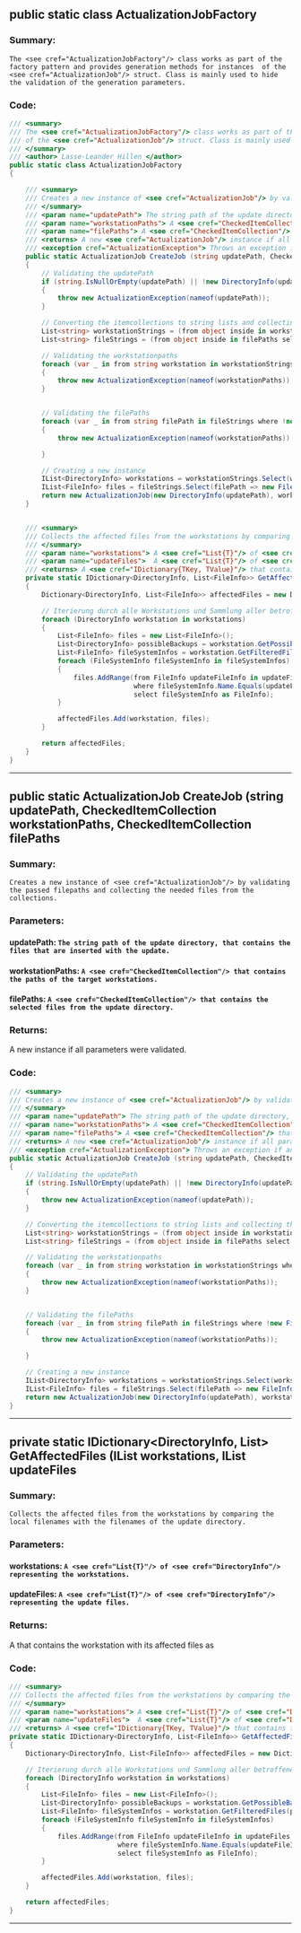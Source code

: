 ## public static class ActualizationJobFactory 


### Summary:
```The <see cref="ActualizationJobFactory"/> class works as part of the factory pattern and provides generation methods for instances  of the <see cref="ActualizationJob"/> struct. Class is mainly used to hide the validation of the generation parameters.```


### Code:
```cs
/// <summary>
/// The <see cref="ActualizationJobFactory"/> class works as part of the factory pattern and provides generation methods for instances
/// of the <see cref="ActualizationJob"/> struct. Class is mainly used to hide the validation of the generation parameters.
/// </summary>
/// <author> Lasse-Leander Hillen </author>
public static class ActualizationJobFactory
{

	/// <summary>
	/// Creates a new instance of <see cref="ActualizationJob"/> by validating the passed filepaths and collecting the needed files from the collections.
	/// </summary>
	/// <param name="updatePath"> The string path of the update directory, that contains the files that are inserted with the update. </param>
	/// <param name="workstationPaths"> A <see cref="CheckedItemCollection"/> that contains the paths of the target workstations. </param>
	/// <param name="filePaths"> A <see cref="CheckedItemCollection"/> that contains the selected files from the update directory. </param>
	/// <returns> A new <see cref="ActualizationJob"/> instance if all parameters were validated. </returns>
	/// <exception cref="ActualizationException"> Throws an exception if any parameter couldnt have been validated. </exception>
	public static ActualizationJob CreateJob (string updatePath, CheckedItemCollection workstationPaths, CheckedItemCollection filePaths)
	{
		// Validating the updatePath
		if (string.IsNullOrEmpty(updatePath) || !new DirectoryInfo(updatePath).Exists)
		{
			throw new ActualizationException(nameof(updatePath));
		}

		// Converting the itemcollections to string lists and collecting the Directory- and FileInfos
		List<string> workstationStrings = (from object inside in workstationPaths select inside.ToString()).ToList();
		List<string> fileStrings = (from object inside in filePaths select inside.ToString()).ToList();

		// Validating the workstationpaths
		foreach (var _ in from string workstation in workstationStrings where !new DirectoryInfo(workstation).Exists select new { })
		{
			throw new ActualizationException(nameof(workstationPaths));
		}


		// Validating the filePaths
		foreach (var _ in from string filePath in fileStrings where !new FileInfo(filePath).Exists select new { })
		{
			throw new ActualizationException(nameof(workstationPaths));

		}

		// Creating a new instance
		IList<DirectoryInfo> workstations = workstationStrings.Select(workstationPath => new DirectoryInfo(workstationPath)).ToList();
		IList<FileInfo> files = fileStrings.Select(filePath => new FileInfo(filePath)).ToList();
		return new ActualizationJob(new DirectoryInfo(updatePath), workstations, files, GetAffectedFiles(workstations, files));
	}


	/// <summary>
	/// Collects the affected files from the workstations by comparing the local filenames with the filenames of the update directory.
	/// </summary>
	/// <param name="workstations"> A <see cref="List{T}"/> of <see cref="DirectoryInfo"/> representing the workstations. </param>
	/// <param name="updateFiles">  A <see cref="List{T}"/> of <see cref="DirectoryInfo"/> representing the update files. </param>
	/// <returns> A <see cref="IDictionary{TKey, TValue}"/> that contains the workstation with its affected files as <see cref="KeyValuePair{TKey, TValue}"/></returns>
	private static IDictionary<DirectoryInfo, List<FileInfo>> GetAffectedFiles (IList<DirectoryInfo> workstations, IList<FileInfo> updateFiles)
	{
		Dictionary<DirectoryInfo, List<FileInfo>> affectedFiles = new Dictionary<DirectoryInfo, List<FileInfo>>();

		// Iterierung durch alle Workstations und Sammlung aller betroffenen Dateien
		foreach (DirectoryInfo workstation in workstations)
		{
			List<FileInfo> files = new List<FileInfo>();
			List<DirectoryInfo> possibleBackups = workstation.GetPossibleBackups(new List<string>() { "Backup_", "save" });
			List<FileInfo> fileSystemInfos = workstation.GetFilteredFiles(possibleBackups);
			foreach (FileSystemInfo fileSystemInfo in fileSystemInfos)
			{
				files.AddRange(from FileInfo updateFileInfo in updateFiles
							   where fileSystemInfo.Name.Equals(updateFileInfo.Name) && fileSystemInfo is FileInfo && !files.Contains(fileSystemInfo)
							   select fileSystemInfo as FileInfo);
			}

			affectedFiles.Add(workstation, files);
		}

		return affectedFiles;
	}
}
```

---
## public static ActualizationJob CreateJob (string updatePath, CheckedItemCollection workstationPaths, CheckedItemCollection filePaths 


### Summary:
```Creates a new instance of <see cref="ActualizationJob"/> by validating the passed filepaths and collecting the needed files from the collections.```

### Parameters:
#### updatePath: ```The string path of the update directory, that contains the files that are inserted with the update.```
#### workstationPaths: ```A <see cref="CheckedItemCollection"/> that contains the paths of the target workstations.```
#### filePaths: ```A <see cref="CheckedItemCollection"/> that contains the selected files from the update directory.```

### Returns:
A new <see cref="ActualizationJob"/> instance if all parameters were validated.


### Code:
```cs
/// <summary>
/// Creates a new instance of <see cref="ActualizationJob"/> by validating the passed filepaths and collecting the needed files from the collections.
/// </summary>
/// <param name="updatePath"> The string path of the update directory, that contains the files that are inserted with the update. </param>
/// <param name="workstationPaths"> A <see cref="CheckedItemCollection"/> that contains the paths of the target workstations. </param>
/// <param name="filePaths"> A <see cref="CheckedItemCollection"/> that contains the selected files from the update directory. </param>
/// <returns> A new <see cref="ActualizationJob"/> instance if all parameters were validated. </returns>
/// <exception cref="ActualizationException"> Throws an exception if any parameter couldnt have been validated. </exception>
public static ActualizationJob CreateJob (string updatePath, CheckedItemCollection workstationPaths, CheckedItemCollection filePaths)
{
	// Validating the updatePath
	if (string.IsNullOrEmpty(updatePath) || !new DirectoryInfo(updatePath).Exists)
	{
		throw new ActualizationException(nameof(updatePath));
	}

	// Converting the itemcollections to string lists and collecting the Directory- and FileInfos
	List<string> workstationStrings = (from object inside in workstationPaths select inside.ToString()).ToList();
	List<string> fileStrings = (from object inside in filePaths select inside.ToString()).ToList();

	// Validating the workstationpaths
	foreach (var _ in from string workstation in workstationStrings where !new DirectoryInfo(workstation).Exists select new { })
	{
		throw new ActualizationException(nameof(workstationPaths));
	}


	// Validating the filePaths
	foreach (var _ in from string filePath in fileStrings where !new FileInfo(filePath).Exists select new { })
	{
		throw new ActualizationException(nameof(workstationPaths));

	}

	// Creating a new instance
	IList<DirectoryInfo> workstations = workstationStrings.Select(workstationPath => new DirectoryInfo(workstationPath)).ToList();
	IList<FileInfo> files = fileStrings.Select(filePath => new FileInfo(filePath)).ToList();
	return new ActualizationJob(new DirectoryInfo(updatePath), workstations, files, GetAffectedFiles(workstations, files));
}
```

---
## private static IDictionary<DirectoryInfo, List<FileInfo>> GetAffectedFiles (IList<DirectoryInfo> workstations, IList<FileInfo> updateFiles 


### Summary:
```Collects the affected files from the workstations by comparing the local filenames with the filenames of the update directory.```

### Parameters:
#### workstations: ```A <see cref="List{T}"/> of <see cref="DirectoryInfo"/> representing the workstations.```
#### updateFiles: ```A <see cref="List{T}"/> of <see cref="DirectoryInfo"/> representing the update files.```

### Returns:
A <see cref="IDictionary{TKey, TValue}"/> that contains the workstation with its affected files as <see cref="KeyValuePair{TKey, TValue}"/>


### Code:
```cs
/// <summary>
/// Collects the affected files from the workstations by comparing the local filenames with the filenames of the update directory.
/// </summary>
/// <param name="workstations"> A <see cref="List{T}"/> of <see cref="DirectoryInfo"/> representing the workstations. </param>
/// <param name="updateFiles">  A <see cref="List{T}"/> of <see cref="DirectoryInfo"/> representing the update files. </param>
/// <returns> A <see cref="IDictionary{TKey, TValue}"/> that contains the workstation with its affected files as <see cref="KeyValuePair{TKey, TValue}"/></returns>
private static IDictionary<DirectoryInfo, List<FileInfo>> GetAffectedFiles (IList<DirectoryInfo> workstations, IList<FileInfo> updateFiles)
{
	Dictionary<DirectoryInfo, List<FileInfo>> affectedFiles = new Dictionary<DirectoryInfo, List<FileInfo>>();

	// Iterierung durch alle Workstations und Sammlung aller betroffenen Dateien
	foreach (DirectoryInfo workstation in workstations)
	{
		List<FileInfo> files = new List<FileInfo>();
		List<DirectoryInfo> possibleBackups = workstation.GetPossibleBackups(new List<string>() { "Backup_", "save" });
		List<FileInfo> fileSystemInfos = workstation.GetFilteredFiles(possibleBackups);
		foreach (FileSystemInfo fileSystemInfo in fileSystemInfos)
		{
			files.AddRange(from FileInfo updateFileInfo in updateFiles
						   where fileSystemInfo.Name.Equals(updateFileInfo.Name) && fileSystemInfo is FileInfo && !files.Contains(fileSystemInfo)
						   select fileSystemInfo as FileInfo);
		}

		affectedFiles.Add(workstation, files);
	}

	return affectedFiles;
}
```

---
